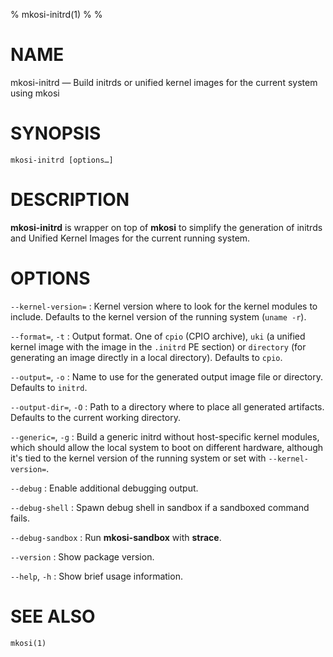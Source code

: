 % mkosi-initrd(1)
%
%

# NAME

mkosi-initrd — Build initrds or unified kernel images for the current system
using mkosi

# SYNOPSIS

`mkosi-initrd [options…]`

# DESCRIPTION

**mkosi-initrd** is wrapper on top of **mkosi** to simplify the generation of
initrds and Unified Kernel Images for the current running system.

# OPTIONS

`--kernel-version=`
:   Kernel version where to look for the kernel modules to include. Defaults to
    the kernel version of the running system (`uname -r`).

`--format=`, `-t`
:   Output format. One of `cpio` (CPIO archive), `uki` (a unified kernel image
    with the image in the `.initrd` PE section) or `directory` (for generating
    an image directly in a local directory). Defaults to `cpio`.

`--output=`, `-o`
:   Name to use for the generated output image file or directory. Defaults
    to `initrd`.

`--output-dir=`, `-O`
:   Path to a directory where to place all generated artifacts. Defaults to the
    current working directory.

`--generic=`, `-g`
:   Build a generic initrd without host-specific kernel modules, which should
    allow the local system to boot on different hardware, although it's tied to
    the kernel version of the running system or set with `--kernel-version=`.

`--debug`
:   Enable additional debugging output.

`--debug-shell`
:   Spawn debug shell in sandbox if a sandboxed command fails.

`--debug-sandbox`
:   Run **mkosi-sandbox** with **strace**.

`--version`
:   Show package version.

`--help`, `-h`
:   Show brief usage information.

# SEE ALSO
`mkosi(1)`
